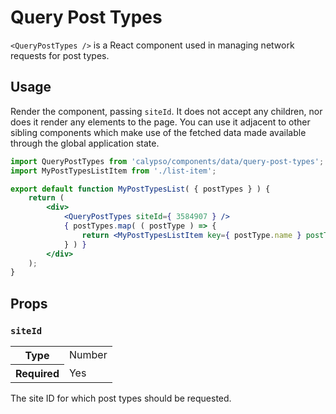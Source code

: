 # Query Post Types

`<QueryPostTypes />` is a React component used in managing network requests for post types.

## Usage

Render the component, passing `siteId`. It does not accept any children, nor does it render any elements to the page. You can use it adjacent to other sibling components which make use of the fetched data made available through the global application state.

```jsx
import QueryPostTypes from 'calypso/components/data/query-post-types';
import MyPostTypesListItem from './list-item';

export default function MyPostTypesList( { postTypes } ) {
	return (
		<div>
			<QueryPostTypes siteId={ 3584907 } />
			{ postTypes.map( ( postType ) => {
				return <MyPostTypesListItem key={ postType.name } postType={ postType } />;
			} ) }
		</div>
	);
}
```

## Props

### `siteId`

<table>
	<tr><th>Type</th><td>Number</td></tr>
	<tr><th>Required</th><td>Yes</td></tr>
</table>

The site ID for which post types should be requested.
